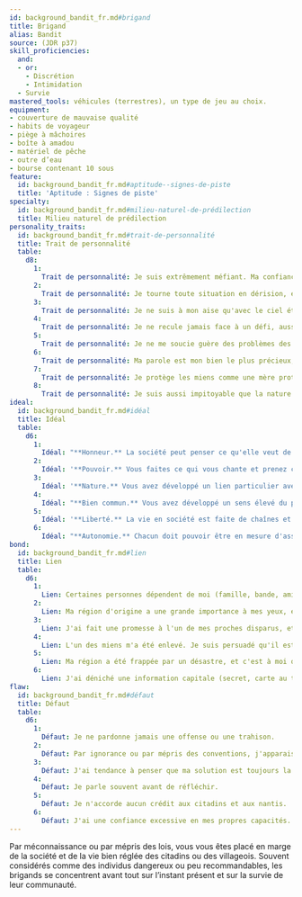 ```yaml
---
id: background_bandit_fr.md#brigand
title: Brigand
alias: Bandit
source: (JDR p37)
skill_proficiencies:
  and:
  - or:
    - Discrétion
    - Intimidation
  - Survie
mastered_tools: véhicules (terrestres), un type de jeu au choix.
equipment:
- couverture de mauvaise qualité
- habits de voyageur
- piège à mâchoires
- boîte à amadou
- matériel de pêche
- outre d’eau
- bourse contenant 10 sous
feature:
  id: background_bandit_fr.md#aptitude--signes-de-piste
  title: 'Aptitude : Signes de piste'
specialty:
  id: background_bandit_fr.md#milieu-naturel-de-prédilection
  title: Milieu naturel de prédilection
personality_traits:
  id: background_bandit_fr.md#trait-de-personnalité
  title: Trait de personnalité
  table:
    d8:
      1:
        Trait de personnalité: Je suis extrêmement méfiant. Ma confiance a un prix, et ce prix est élevé.
      2:
        Trait de personnalité: Je tourne toute situation en dérision, et fais fi des sentiments des autres.
      3:
        Trait de personnalité: Je ne suis à mon aise qu'avec le ciel étoilé comme toit.
      4:
        Trait de personnalité: Je ne recule jamais face à un défi, aussi insurmontable soit-il.
      5:
        Trait de personnalité: Je ne me soucie guère des problèmes des autres.
      6:
        Trait de personnalité: Ma parole est mon bien le plus précieux, je ne la donne jamais à la légère.
      7:
        Trait de personnalité: Je protège les miens comme une mère protège ses petits.
      8:
        Trait de personnalité: Je suis aussi impitoyable que la nature peut l'être. La survie est à ce prix.
ideal:
  id: background_bandit_fr.md#idéal
  title: Idéal
  table:
    d6:
      1:
        Idéal: "**Honneur.** La société peut penser ce qu'elle veut de vous. Ce qui vous importe avant tout, c'est votre conscience."
      2:
        Idéal: '**Pouvoir.** Vous faites ce qui vous chante et prenez ce dont vous avez besoin quand vous en avez besoin.'
      3:
        Idéal: '**Nature.** Vous avez développé un lien particulier avec la nature et souhaitez la préserver de la corruption de la civilisation.'
      4:
        Idéal: "**Bien commun.** Vous avez développé un sens élevé du partage, et vous mettez souvent l'intérêt de la communauté avant le vôtre."
      5:
        Idéal: '**Liberté.** La vie en société est faite de chaînes et de restrictions et vous ne comptez pas vous laisser emprisonner.'
      6:
        Idéal: "**Autonomie.** Chacun doit pouvoir être en mesure d'assurer sa propre survie."
bond:
  id: background_bandit_fr.md#lien
  title: Lien
  table:
    d6:
      1:
        Lien: Certaines personnes dépendent de moi (famille, bande, amis) et je veux être digne de leur attachement.
      2:
        Lien: Ma région d'origine a une grande importance à mes yeux, et je ferai tout ce qui est en mon pouvoir pour la préserver.
      3:
        Lien: J'ai fait une promesse à l'un de mes proches disparus, et je tiendrai parole.
      4:
        Lien: L'un des miens m'a été enlevé. Je suis persuadé qu'il est encore en vie quelque part, et j'ai juré de le retrouver et de le ramener chez lui.
      5:
        Lien: Ma région a été frappée par un désastre, et c'est à moi qu'il revient de trouver le moyen de restaurer ce qui peut l'être.
      6:
        Lien: J'ai déniché une information capitale (secret, carte au trésor, etc.) qui pourrait assurer définitivement la prospérité de ma communauté, et je compte bien en profiter.
flaw:
  id: background_bandit_fr.md#défaut
  title: Défaut
  table:
    d6:
      1:
        Défaut: Je ne pardonne jamais une offense ou une trahison.
      2:
        Défaut: Par ignorance ou par mépris des conventions, j'apparais souvent comme un rustre.
      3:
        Défaut: J'ai tendance à penser que ma solution est toujours la meilleure.
      4:
        Défaut: Je parle souvent avant de réfléchir.
      5:
        Défaut: Je n'accorde aucun crédit aux citadins et aux nantis.
      6:
        Défaut: J'ai une confiance excessive en mes propres capacités.
---
```


Par méconnaissance ou par mépris des lois, vous vous êtes placé en marge de la société et de la vie bien réglée des citadins ou des villageois. Souvent considérés comme des individus dangereux ou peu recommandables, les brigands se concentrent avant tout sur l’instant présent et sur la survie de leur communauté.

